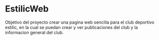 # EstilicWeb

Objetivo del proyecto crear una pagina web sencilla para el club deportivo estilic, en la cual se puedan crear y ver publicaciones del club y la informacion general del club.

